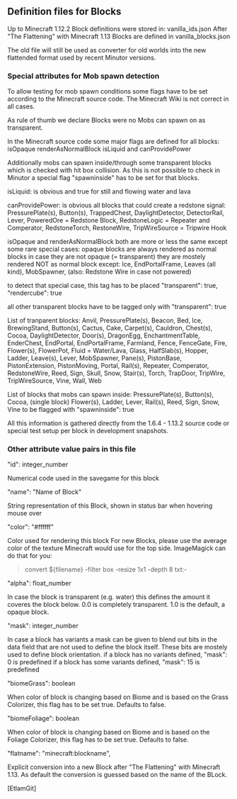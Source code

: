 ## Definition files for Blocks

Up to Minecraft 1.12.2 Block definitions were stored in: vanilla_ids.json
After "The Flattening" with Minecraft 1.13 Blocks are defined in vanilla_blocks.json

The old file will still be used as converter for old worlds into the new
flattended format used by recent Minutor versions.


### Special attributes for Mob spawn detection

To allow testing for mob spawn conditions some flags have to be set according
to the Minecraft source code. The Minecraft Wiki is not correct in all cases.

As rule of thumb we declare Blocks were no Mobs can spawn on as transparent.


In the Minecraft source code some major flags are defined for all blocks:
 isOpaque renderAsNormalBlock isLiquid and canProvidePower

Additionally mobs can spawn inside/through some transparent blocks which is
checked with hit box collision. As this is not possible to check in Minutor
a special flag "spawninside" has to be set for that blocks.


isLiquid:
 is obvious and true for still and flowing water and lava

canProvidePower:
 is obvious all blocks that could create a redstone signal:
  PressurePlate(s), Button(s), TrappedChest, DaylightDetector, DetectorRail,
  Lever, PoweredOre = Redstone Block, RedstoneLogic = Repeater and Comperator,
  RedstoneTorch, RestoneWire, TripWireSource = Tripwire Hook

isOpaque and renderAsNormalBlock
 both are more or less the same except some rare special cases:
  opaque blocks are always rendered as normal blocks
  in case they are not opaque (= transparent) they are mostely
  rendered NOT as normal block except:
   Ice, EndPortalFrame, Leaves (all kind), MobSpawner,
   (also: Redstone Wire in case not powered)

  to detect that special case, this tag has to be placed
      "transparent": true,
      "rendercube": true

  all other transparent blocks have to be tagged only with
      "transparent": true

List of tranparent blocks:
 Anvil, PressurePlate(s), Beacon, Bed, Ice, BrewingStand, Button(s), Cactus,
 Cake, Carpet(s), Cauldron, Chest(s), Cocoa, DaylightDetector, Door(s),
 DragonEgg, EnchantmentTable, EnderChest, EndPortal, EndPortalFrame, Farmland,
 Fence, FenceGate, Fire, Flower(s), FlowerPot, Fluid = Water/Lava, Glass,
 HalfSlab(s), Hopper, Ladder, Leave(s), Lever, MobSpawner, Pane(s), PistonBase,
 PistonExtension, PistonMoving, Portal, Rail(s), Repeater, Comperator,
 RedstoneWire, Reed, Sign, Skull, Snow, Stair(s), Torch, TrapDoor, TripWire,
 TripWireSource, Vine, Wall, Web


List of blocks that mobs can spawn inside:
 PressurePlate(s), Button(s), Cocoa, (single block) Flower(s), Ladder, Lever,
 Rail(s), Reed, Sign, Snow, Vine
to be flagged with
  "spawninside": true


All this information is gathered directly from the 1.6.4 - 1.13.2 source code
or special test setup per block in development snapshots.



### Other attribute value pairs in this file

"id": integer_number

Numerical code used in the savegame for this block


"name": "Name of Block"

String representation of this Block, shown in status bar when hovering mouse over


"color": "#ffffff"

Color used for rendering this block
 For new Blocks, please use the average color of the texture Minecraft would use for the top side.
 ImageMagick can do that for you:
 > convert ${filename} -filter box -resize 1x1 -depth 8 txt:-


"alpha": float_number

In case the block is transparent (e.g. water) this defines the amount it coveres
the block below. 0.0 is completely transparent. 1.0 is the default, a opaque block.


"mask": integer_number

In case a block has variants a mask can be given to blend out bits in the data
field that are not used to define the block itself. These bits are mostely used
to define block orientation.
 if a block has no variants defined,   "mask":  0 is predefined
 if a block has some variants defined, "mask": 15 is predefined


"biomeGrass": boolean

When color of block is changing based on Biome and is based on the Grass Colorizer,
this flag has to be set true. Defaults to false.


"biomeFoliage": boolean

When color of block is changing based on Biome and is based on the Foliage Colorizer,
this flag has to be set true. Defaults to false.


"flatname": "minecraft:blockname",

Explicit conversion into a new Block after "The Flattening" with Minecraft 1.13.
As default the conversion is guessed based on the name of the BLock.


[EtlamGit]